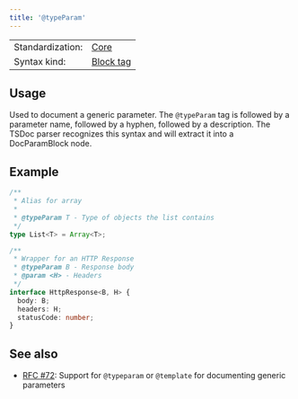 ```yaml
---
title: '@typeParam'
---
```


<!-- prettier-ignore-start -->
|    |    |
| -- | -- |
| Standardization: | [Core](https://tsdoc.org/pages/spec/standardization_groups/) |
| Syntax kind: | [Block tag](https://tsdoc.org/pages/spec/tag_kinds/) |
<!-- prettier-ignore-end -->

## Usage

Used to document a generic parameter. The `@typeParam` tag is followed by a parameter
name, followed by a hyphen, followed by a description. The TSDoc parser recognizes
this syntax and will extract it into a DocParamBlock node.

## Example

```ts
/**
 * Alias for array
 *
 * @typeParam T - Type of objects the list contains
 */
type List<T> = Array<T>;

/**
 * Wrapper for an HTTP Response
 * @typeParam B - Response body
 * @param <H> - Headers
 */
interface HttpResponse<B, H> {
  body: B;
  headers: H;
  statusCode: number;
}
```

## See also

- [RFC #72](https://github.com/microsoft/tsdoc/issues/72):
  Support for `@typeparam` or `@template` for documenting generic parameters
